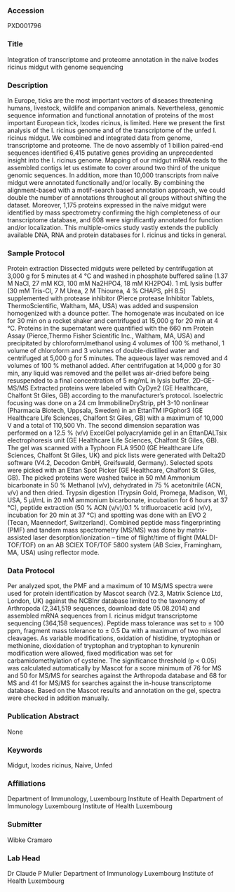 ### Accession
PXD001796

### Title
Integration of transcriptome and proteome annotation in the naive Ixodes ricinus midgut with genome sequencing

### Description
In Europe, ticks are the most important vectors of diseases threatening humans, livestock, wildlife and companion animals. Nevertheless, genomic sequence information and functional annotation of proteins of the most important European tick, Ixodes ricinus, is limited. Here we present the first analysis of the I. ricinus genome and of the transcriptome of the unfed I. ricinus midgut. We combined and integrated data from genome, transcriptome and proteome. The de novo assembly of 1 billion paired-end sequences identified 6,415 putative genes providing an unprecedented insight into the I. ricinus genome. Mapping of our midgut mRNA reads to the assembled contigs let us estimate to cover around two third of the unique genomic sequences. In addition, more than 10,000 transcripts from naïve midgut were annotated functionally and/or locally. By combining the alignment-based with a motif-search based annotation approach, we could double the number of annotations throughout all groups without shifting the dataset. Moreover, 1,175 proteins expressed in the naïve midgut were identified by mass spectrometry confirming the high completeness of our transcriptome database, and 608 were significantly annotated for function and/or localization. This multiple-omics study vastly extends the publicly available DNA, RNA and protein databases for I. ricinus and ticks in general.

### Sample Protocol
Protein extraction Dissected midguts were pelleted by centrifugation at 3,000 g for 5 minutes at 4 °C and washed in phosphate buffered saline (1.37 M NaCl, 27 mM KCl, 100 mM Na2HPO4, 18 mM KH2PO4). 1 mL lysis buffer (30 mM Tris-Cl, 7 M Urea, 2 M Thiourea, 4 % CHAPS, pH 8.5) supplemented with protease inhibitor (Pierce protease Inhibitor Tablets, ThermoScientific, Waltham, MA, USA) was added and suspension homogenized with a dounce potter. The homogenate was incubated on ice for 30 min on a rocket shaker and centrifuged at 15,000 g for 20 min at 4 °C. Proteins in the supernatant were quantified with the 660 nm Protein Assay (Pierce,Thermo Fisher Scientific Inc., Waltham, MA, USA) and precipitated by chloroform/methanol using 4 volumes of 100 % methanol, 1 volume of chloroform and 3 volumes of double-distilled water and centrifuged at 5,000 g for 5 minutes. The aqueous layer was removed and 4 volumes of 100 % methanol added. After centrifugation at 14,000 g for 30 min, any liquid was removed and the pellet was air-dried before being resuspended to a final concentration of 5 mg/mL in lysis buffer.  2D-GE-MS/MS Extracted proteins were labeled with CyDye2 (GE Healthcare, Chalfont St Giles, GB) according to the manufacturer’s protocol. Isoelectric focusing was done on a 24 cm ImmobilineDryStrip, pH 3-10 nonlinear (Pharmacia Biotech, Uppsala, Sweden) in an EttanTM IPGphor3 (GE Healthcare Life Sciences, Chalfont St Giles, GB) with a maximum of 10,000 V and a total of 110,500 Vh. The second dimension separation was performed on a 12.5 % (v/v) ExcelGel polyacrylamide gel in an EttanDALTsix electrophoresis unit (GE Healthcare Life Sciences, Chalfont St Giles, GB). The gel was scanned with a Typhoon FLA 9500 (GE Healthcare Life Sciences, Chalfont St Giles, UK) and pick lists were generated with Delta2D software (V4.2, Decodon GmbH, Greifswald, Germany). Selected spots were picked with an Ettan Spot Picker (GE Healthcare, Chalfont St Giles, GB). The picked proteins were washed twice in 50 mM Ammonium bicarbonate in 50 % Methanol (v/v), dehydrated in 75 % acetonitrile (ACN, v/v) and then dried. Trypsin digestion (Trypsin Gold, Promega, Madison, WI, USA, 5 µl/mL in 20 mM ammonium bicarbonate, incubation for 6 hours at 37 °C), peptide extraction (50 % ACN (v/v)/0.1 % trifluoroacetic acid (v/v), incubation for 20 min at 37 °C) and spotting was done with an EVO 2 (Tecan, Maennedorf, Switzerland). Combined peptide mass fingerprinting (PMF) and tandem mass spectrometry (MS/MS) was done by matrix-assisted laser desorption/ionization – time of flight/time of flight (MALDI-TOF/TOF) on an AB SCIEX TOF/TOF 5800 system (AB Sciex, Framingham, MA, USA) using reflector mode.

### Data Protocol
Per analyzed spot, the PMF and a maximum of 10 MS/MS spectra were used for protein identification by Mascot search (V2.3, Matrix Science Ltd, London, UK) against the NCBInr database limited to the taxonomy of Arthropoda (2,341,519 sequences, download date 05.08.2014) and assembled mRNA sequences from I. ricinus midgut transcriptome sequencing (364,158 sequences). Peptide mass tolerance was set to ± 100 ppm, fragment mass tolerance to ± 0.5 Da with a maximum of two missed cleavages. As variable modifications, oxidation of histidine, tryptophan or methionine, dioxidation of tryptophan and tryptophan to kynurenin modification were allowed, fixed modification was set for carbamidomethylation of cysteine. The significance threshold (p < 0.05) was calculated automatically by Mascot for a score minimum of 76 for MS and 50 for MS/MS for searches against the Arthropoda database and 68 for MS and 41 for MS/MS for searches against the in-house transcriptome database. Based on the Mascot results and annotation on the gel, spectra were checked in addition manually.

### Publication Abstract
None

### Keywords
Midgut, Ixodes ricinus, Naive, Unfed

### Affiliations
Department of Immunology, Luxembourg Institute of Health
Department of Immunology Luxembourg Institute of Health Luxembourg

### Submitter
Wibke Cramaro

### Lab Head
Dr Claude P Muller
Department of Immunology Luxembourg Institute of Health Luxembourg


